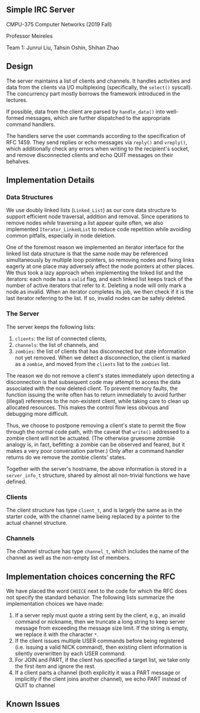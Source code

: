 ## Simple IRC Server
CMPU-375 Computer Networks (2019 Fall)

Professor Meireles

Team 1: Junrui Liu, Tahsin Oshin, Shihan Zhao

## Design

The server maintains a list of clients and channels. It handles activities and data from the clients via I/O multiplexing (specifically, the `select()` syscall). The concurrency part mostly borrows the framework introduced in the lectures.

If possible, data from the client are parsed by `handle_data()` into well-formed messages, which are further dispatched to the appropriate command handlers.

The handlers serve the user commands according to the specification of RFC 1459. They send replies or echo messages via `reply()` and `vreply()`, which additionally check any errors when writing to the recipient's socket, and remove disconnected clients and echo QUIT messages on their behalves.

## Implementation Details

### Data Structures
We use doubly linked lists (`Linked_List`) as our core data structure to support efficient node traversal, addition and removal. Since operations to remove nodes *while* traversing a list appear quite often, we also implemented `Iterator_LinkedList` to reduce code repetition while avoiding common pitfalls, especially in node deletion.

One of the foremost reason we implemented an iterator interface for the linked list data structure is that the same node may be referenced simultaneously by multiple loop pointers, so removing nodes and fixing links eagerly at one place may adversely affect the node pointers at other places. We thus took a lazy approach when implementing the linked list and the iterators: each node has a `valid` flag, and each linked list keeps track of the number of active iterators that refer to it. Deleting a node will only mark a node as invalid. When an iterator completes its job, we then check if it is the last iterator referring to the list. If so, invalid nodes can be safely deleted.

### The Server
The server keeps the following lists:
1. `clients`: the list of connected clients,
2. `channels`: the list of channels, and
3. `zombies`: the list of clients that has disconnected but state information not yet removed. When we detect a disconnection, the client is marked as a `zombie`, and moved from the `clients` list to the `zombies` list.
   
The reason we do not remove a client's states immediately upon detecting a disconnection is that subsequent code may attempt to access the data associated with the now deleted client. To prevent memory faults, the function issuing the write often has to return immediately to avoid further (illegal) references to the non-existent client, while taking care to clean up allocated resources. This makes the control flow less obvious and debugging more difficult. 

Thus, we choose to postpone removing a client's state to permit the flow through the normal code path, with the caveat that `write()` addressed to a zombie client will not be actuated. (The otherwise gruesome zombie analogy is, in fact, befitting: a zombie can be observed and feared, but it makes a very poor conversation partner.) Only after a command handler returns do we remove the zombie clients' states.

Together with the server's hostname, the above information is stored in a `server_info_t` structure, shared by almost all non-trivial functions we have defined.

### Clients
The client structure has type `client_t`, and is largely the same as in the starter code, with the channel name being replaced by a pointer to the actual channel structure.

### Channels

The channel structure has type `channel_t`, which includes the name of the channel as well as the non-empty list of members.


## Implementation choices concerning the RFC

We have placed the word `CHOICE` next to the code for which the RFC does not specify the standard behavior. The following lists summarize the implementation choices we have made:

1. If a server reply must quote a string sent by the client, e.g., an invalid command or nickname, then we truncate a long string to keep server message from exceeding the message size limit. If the string is empty, we replace it with the character `*`.
2. If the client issues multiple USER commands before being registered (i.e. issuing a valid NICK command), then existing client information is silently overwritten by each USER command.
3. For JOIN and PART, if the client has specified a target list, we take only the first item and ignore the rest.
4. If a client parts a channel (both explicitly it was a PART message or implicitly if the client joins another channel), we echo PART instead of QUIT to channel


## Known Issues
